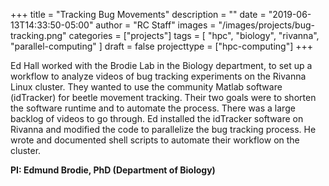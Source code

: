 +++
title = "Tracking Bug Movements"
description = ""
date = "2019-06-13T14:33:50-05:00"
author = "RC Staff"
images = "/images/projects/bug-tracking.png"
categories = ["projects"]
tags = [
  "hpc",
  "biology",
  "rivanna",
  "parallel-computing"
]
draft = false
projecttype = ["hpc-computing"]
+++

Ed Hall worked with the Brodie Lab in the Biology department, to set up a workflow to analyze videos of bug tracking experiments on the Rivanna Linux cluster. They wanted to use the community Matlab software (idTracker) for beetle movement tracking. Their two goals were to shorten the software runtime and to automate the process. There was a large backlog of videos to go through. Ed installed the idTracker software on Rivanna and modified the code to parallelize the bug tracking process. He wrote and documented shell scripts to automate their workflow on the cluster.


**PI: Edmund Brodie, PhD (Department of Biology)**
